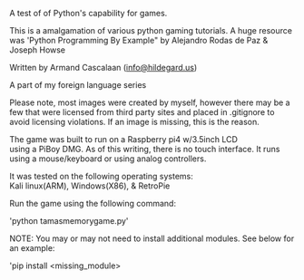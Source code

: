 A test of of Python's capability for games.

This is a amalgamation of various python gaming tutorials.
A huge resource was 'Python Programming By Example" by
Alejandro Rodas de Paz & Joseph Howse

Written by Armand Cascalaan (info@hildegard.us)

A part of my foreign language series

Please note, most images were created by myself, however
there may be a few that were licensed from third party sites
and placed in .gitignore to avoid licensing violations.  If 
an image is missing, this is the reason.

The game was built to run on a Raspberry pi4 w/3.5inch LCD  
using a PiBoy DMG.  As of this writing, there is no touch 
interface. It runs using a mouse/keyboard or using analog 
controllers.

It was tested on the following operating systems:  
Kali linux(ARM), Windows(X86), & RetroPie

Run the game using the following command:

'python tamasmemorygame.py'

NOTE: You may or may not need to install additional modules.  See below for an example:

'pip install \<missing_module\>


